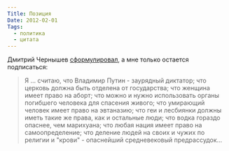 ```yaml
---
Title: Позиция
Date: 2012-02-01
Tags:
  - политика
  - цитата
---
```


Дмитрий Чернышев [сформулировал](http://mi3ch.livejournal.com/2019584.html), а мне только остается подписаться:

> Я ... считаю, что Владимир Путин - заурядный диктатор; что церковь должна быть отделена от государства; что женщина имеет право на аборт; что можно и нужно использовать органы погибшего человека для спасения живого; что умирающий человек имеет право на эвтаназию; что геи и лесбиянки должны иметь такие же права, как и остальные люди; что водка гораздо опаснее, чем марихуана; что любая нация имеет право на самоопределение; что деление людей на своих и чужих по религии и "крови" - опаснейший средневековый предрассудок...
